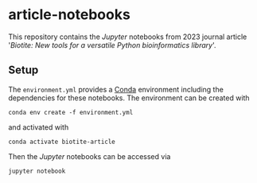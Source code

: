 # article-notebooks

This repository contains the *Jupyter* notebooks from 2023 journal article
'*Biotite: New tools for a versatile Python bioinformatics library*'.

## Setup

The `environment.yml` provides a
[Conda](https://docs.conda.io/en/latest/miniconda.html) environment including
the dependencies for these notebooks.
The environment can be created with

```
conda env create -f environment.yml
```

and activated with

```
conda activate biotite-article
```

Then the *Jupyter* notebooks can be accessed via

```
jupyter notebook
```